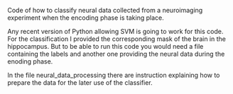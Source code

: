 Code of how to classify neural data collected from a neuroimaging experiment when the encoding phase is taking place.

Any recent version of Python allowing SVM is going to work for this code.
For the classification I provided the corresponding mask of the brain in the hippocampus. But to be able to run this code you would need a file containing the labels and another one providing the neural data during the enoding phase.

In the file neural_data_processing there are instruction explaining how to prepare the data for the later use of the classifier.
